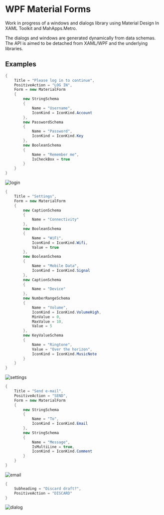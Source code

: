 # WPF Material Forms
Work in progress of a windows and dialogs library using Material Design In XAML Toolkit and MahApps.Metro.

The dialogs and windows are generated dynamically from data schemas. The API is aimed to be detached from XAML/WPF and the underlying libraries.

## Examples

```cs
{
    Title = "Please log in to continue",
    PositiveAction = "LOG IN",
    Form = new MaterialForm
    {
        new StringSchema
        {
            Name = "Username",
            IconKind = IconKind.Account
        },
        new PasswordSchema
        {
            Name = "Password",
            IconKind = IconKind.Key
        },
        new BooleanSchema
        {
            Name = "Remember me",
            IsCheckBox = true
        }
    }
}
```

![login](https://github.com/EdonGashi/WpfMaterialForms/blob/master/doc/login.png)

```cs
{
    Title = "Settings",
    Form = new MaterialForm
    {
        new CaptionSchema
        {
            Name = "Connectivity"
        },
        new BooleanSchema
        {
            Name = "WiFi",
            IconKind = IconKind.Wifi,
            Value = true
        },
        new BooleanSchema
        {
            Name = "Mobile Data",
            IconKind = IconKind.Signal
        },
        new CaptionSchema
        {
            Name = "Device"
        },
        new NumberRangeSchema
        {
            Name = "Volume",
            IconKind = IconKind.VolumeHigh,
            MinValue = 0,
            MaxValue = 10,
            Value = 5
        },
        new KeyValueSchema
        {
            Name = "Ringtone",
            Value = "Over the horizon",
            IconKind = IconKind.MusicNote
        }
    }
}
```

![settings](https://github.com/EdonGashi/WpfMaterialForms/blob/master/doc/settings.png)

```cs
{
    Title = "Send e-mail",
    PositiveAction = "SEND",
    Form = new MaterialForm
    {
        new StringSchema
        {
            Name = "To",
            IconKind = IconKind.Email
        },
        new StringSchema
        {
            Name = "Message",
            IsMultiLine = true,
            IconKind = IconKind.Comment
        }
    }
}
```

![email](https://github.com/EdonGashi/WpfMaterialForms/blob/master/doc/email.png)

```cs
{
    Subheading = "Discard draft?",
    PositiveAction = "DISCARD"
}
```

![dialog](https://github.com/EdonGashi/WpfMaterialForms/blob/master/doc/dialog.png)
